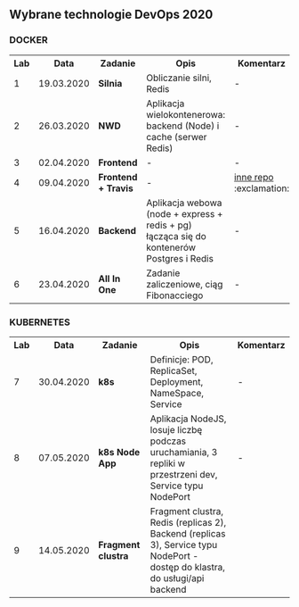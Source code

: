 ## Wybrane technologie DevOps 2020

### DOCKER

<table>
  <tr>
    <th>Lab</th>
    <th>Data</th>
    <th>Zadanie</th>
    <th>Opis</th>
    <th>Komentarz</th>
  </tr>
  <tr>
    <td>1</td>
    <td>19.03.2020</td>
    <td><b>Silnia</b></td>
    <td>Obliczanie silni, Redis</td>
    <td>-</td>
  </tr>
  <tr>
    <td>2</td>
    <td>26.03.2020</td>
    <td><b>NWD</b></td>
    <td>
      Aplikacja wielokontenerowa:
      backend (Node) i cache (serwer Redis)
    </td>
    <td>-</td>
  </tr>
  <tr>
    <td>3</td>
    <td>02.04.2020</td>
    <td><b>Frontend</b></td>
    <td>-</td>
    <td>-</td>
  </tr>
  <tr>
    <td>4</td>
    <td>09.04.2020</td>
    <td><b>Frontend + Travis</b></td>
    <td>-</td>
    <td>
      <a href="https://github.com/mmazepa/docker-my-frontend">
        inne repo
      </a>
      :exclamation:
    </td>
  </tr>
  <tr>
    <td>5</td>
    <td>16.04.2020</td>
    <td><b>Backend</b></td>
    <td>
      Aplikacja webowa (node + express + redis + pg)
      łącząca się do kontenerów Postgres i Redis
    </td>
    <td>-</td>
  </tr>
  <tr>
    <td>6</td>
    <td>23.04.2020</td>
    <td><b>All In One</b></td>
    <td>Zadanie zaliczeniowe, ciąg Fibonacciego</td>
    <td>-</td>
  </tr>
</table>

### KUBERNETES

<table>
  <tr>
    <th>Lab</th>
    <th>Data</th>
    <th>Zadanie</th>
    <th>Opis</th>
    <th>Komentarz</th>
  </tr>
  <tr>
    <td>7</td>
    <td>30.04.2020</td>
    <td><b>k8s</b></td>
    <td>
      Definicje: POD, ReplicaSet, Deployment, NameSpace, Service
    </td>
    <td>-</td>
  </tr>
  <tr>
    <td>8</td>
    <td>07.05.2020</td>
    <td><b>k8s Node App</b></td>
    <td>
      Aplikacja NodeJS, losuje liczbę podczas uruchamiania,
      3 repliki w przestrzeni dev, Service typu NodePort
    </td>
    <td>-</td>
  </tr>
  <tr>
    <td>9</td>
    <td>14.05.2020</td>
    <td><b>Fragment clustra</b></td>
    <td>
      Fragment clustra, Redis (replicas 2), Backend (replicas 3),
      Service typu NodePort - dostęp do klastra, do usługi/api backend
    </td>
    <td></td>
  </tr>
</table>
